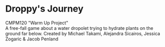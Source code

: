 # Droppy's Journey
CMPM120 "Warm Up Project"<br>
A free-fall game about a water dropolet trying to hydrate plants on the ground far below.
Created by Michael Takami, Alejandra Sicairos, Jessica Zogaric & Jacob Penland

